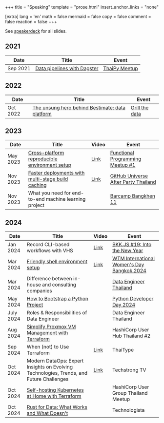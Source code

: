 +++
title = "Speaking"
template = "prose.html"
insert_anchor_links = "none"

[extra]
lang = 'en'
math = false
mermaid = false
copy = false
comment = false
reaction = false
+++


See [speakerdeck](https://speakerdeck.com/kahnwong) for all slides.

## 2021

| Date     | Title                                                                   | Event                                                                       |
|----------|-------------------------------------------------------------------------|-----------------------------------------------------------------------------|
| Sep 2021 | [Data pipelines with Dagster](https://github.com/kahnwong/dagster-demo) | [ThaiPy Meetup](https://www.meetup.com/th-TH/thaipy-bangkok-python-meetup/) |

## 2022

| Date     | Title                                                                                                                              | Event                                                    |
|----------|------------------------------------------------------------------------------------------------------------------------------------|----------------------------------------------------------|
| Oct 2022 | [The unsung hero behind Bestimate: data platform](https://speakerdeck.com/kahnwong/the-unsung-hero-behind-bestimate-data-platform) | [Grill the data](https://www.facebook.com/grillthedata/) |

## 2023

| Date     | Title                                                                                                                              | Video                                                                                                       | Event                                                                                                    |
|----------|------------------------------------------------------------------------------------------------------------------------------------|-------------------------------------------------------------------------------------------------------------|----------------------------------------------------------------------------------------------------------|
| May 2023 | [Cross-platform reproducible environment setup](/posts/2022/12/cross-platform-package-env-management-with-nix)            | [Link](https://www.youtube.com/watch?v=bn7MU7tRSI0&list=PLTuz2sLvbRpwx_OwSnTh4tb_RpO3jo39L&index=2&pp=iAQB) | [Functional Programming Meetup #1](https://www.eventpop.me/e/15089/functional)                           |
| Nov 2023 | [Faster deployments with multi-stage build caching](https://speakerdeck.com/kahnwong/faster-deployments-with-multi-stage-build-caching) | [Link](https://www.youtube.com/watch?v=GtV-0qmUAsk&list=PLTuz2sLvbRpy9pYnfEV9NPQDeV8s43b-m&index=3&pp=iAQB) | [GitHub Universe After Party Thailand](https://www.eventpop.me/e/16683/github-universe-2023-after-party) |
| Nov 2023 | What you need for end-to-end machine learning project                                                                              |                                                                                                             | [Barcamp Bangkhen 11](https://www.eventpop.me/e/16323/barcampbangkhen11)                                 |

## 2024

| Date      | Title                                                                                                                                                                                                                                      | Video                                                                                                       | Event                                                                                                                                                                                 |
|-----------|--------------------------------------------------------------------------------------------------------------------------------------------------------------------------------------------------------------------------------------------|-------------------------------------------------------------------------------------------------------------|---------------------------------------------------------------------------------------------------------------------------------------------------------------------------------------|
| Jan 2024  | Record CLI-based workflows with VHS                                                                                                                                                                                                        | [Link](https://www.youtube.com/watch?v=LJP8xmAhiUs&list=PLTuz2sLvbRpy3Gp7EXD8Vqz6vCMBdNF0N&index=7&pp=iAQB) | [BKK.JS #19: Into the New Year](https://www.eventpop.me/e/16880)                                                                                                                      |
| Mar 2024  | [Friendly shell environment setup](https://speakerdeck.com/kahnwong/wtm-iwd-2024-friendly-shell-environment-setup)                                                                                                                         | [Link](https://www.youtube.com/watch?v=gZtBiYWpaJA&list=PLzEjpFKLVDrlTArxwjvHB2yjHO4V1TroX&index=4)         | [WTM International Women's Day Bangkok 2024](https://gdg.community.dev/events/details/google-gdg-cloud-bangkok-presents-gdg-cloud-bangkok-wtm-international-womens-day-bangkok-2024/) |
| Mar 2024  | Difference between in-house and consulting companies                                                                                                                                                                                       |                                                                                                             | [Data Engineer Thailand](https://www.facebook.com/events/321846010383878)        |
| May 2024  | [How to Bootstrap a Python Project](https://speakerdeck.com/kahnwong/how-to-bootstrap-a-python-project)                                                                                                                                    |                                                                                                             | [Python Developer Day 2024](https://www.eventpop.me/e/32170/python-dev-day-2024) |
| July 2024 | Roles & Responsibilities of Data Engineer                                                                                                                                                                                                  |                                                                                                             | Data Engineer Thailand               |
| Aug 2024  | [Simplify Proxmox VM Management with Terraform](https://speakerdeck.com/kahnwong/hashicorp-user-hub-thailand-number-2-simplify-proxmox-vm-management-with-terraform)                                                                       |                                                                                                             | HashiCorp User Hub Thailand #2       |
| Sep 2024  | When (not) to Use Terraform                                                                                                                                                                    | [Link](https://www.youtube.com/watch?v=VFQZG5vOR1g)                                                         | ThaiType                             |
| Oct 2024  | Modern DataOps: Expert Insights on Evolving Technologies, Trends, and Future Challenges | [Link](https://techstrong.tv/videos/cd-pipeline/modern-dataops-expert-insights-on-evolving-technologies-trends-and-future-challenges-the-cd-pipeline-ep14)                                                                                                     | Techstrong TV                        |
| Oct 2024  | [Self-hosting Kubernetes at Home with Terraform](https://speakerdeck.com/kahnwong/hashicorp-user-group-thailand-meetup-self-hosting-kubernetes-at-home-with-terraform)                                                                     |                                                                                                             | HashiCorp User Group Thailand Meetup |
| Oct 2024  | [Rust for Data: What Works and What Doesn't](https://speakerdeck.com/kahnwong/technologista-2024-rust-for-data-what-works-and-what-doesnt)                                                                                                 |                                                                                                             | Technologista |
